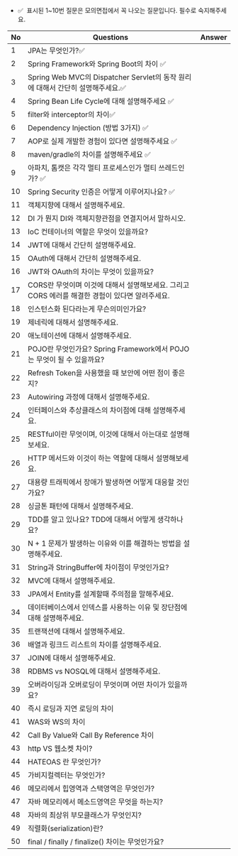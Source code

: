 - ✅  표시된 1~10번 질문은 모의면접에서 꼭 나오는 질문입니다. 필수로 숙지해주세요.

| No | Questions | Answer |
| --- | --- | --- |
| 1 | JPA는 무엇인가?✅ |  |
| 2 | Spring Framework와 Spring Boot의 차이 ✅ |  |
| 3 | Spring Web MVC의 Dispatcher Servlet의 동작 원리에 대해서 간단히 설명해주세요.✅ |  |
| 4 | Spring Bean Life Cycle에 대해 설명해주세요 ✅ |  |
| 5 | filter와 interceptor의 차이✅ |  |
| 6 | Dependency Injection (방법 3가지) ✅ |  |
| 7 | AOP로 실제 개발한 경험이 있다면 설명해주세요  ✅ |  |
| 8 | maven/gradle의 차이를 설명해주세요 ✅ |  |
| 9 | 아파치, 톰캣은 각각 멀티 프로세스인가 멀티 쓰레드인가? ✅ |  |
| 10 | Spring Security 인증은 어떻게 이루어지나요? ✅ |  |
| 11 | 객체지향에 대해서 설명해주세요. |  |
| 12 | DI 가 뭔지 DI와 객체지향관점을 연결지어서 말하시오. |  |
| 13 | IoC 컨테이너의 역할은 무엇이 있을까요? |  |
| 14 | JWT에 대해서 간단히 설명해주세요. |  |
| 15 | OAuth에 대해서 간단히 설명해주세요. |  |
| 16 | JWT와 OAuth의 차이는 무엇이 있을까요? |  |
| 17 | CORS란 무엇이며 이것에 대해서 설명해보세요. 그리고 CORS 에러를 해결한 경험이 있다면 알려주세요. |  |
| 18 | 인스턴스화 된다라는게 무슨의미인가요? |  |
| 19 | 제네릭에 대해서 설명해주세요. |  |
| 20 | 애노테이션에 대해서 설명해주세요. |  |
| 21 | POJO란 무엇인가요? Spring Framework에서 POJO는 무엇이 될 수 있을까요? |  |
| 22 | Refresh Token을 사용했을 때 보안에 어떤 점이 좋은지? |  |
| 23 | Autowiring 과정에 대해서 설명해주세요. |  |
| 24 | 인터페이스와 추상클래스의 차이점에 대해 설명해주세요. |  |
| 25 | RESTful이란 무엇이며, 이것에 대해서 아는대로 설명해보세요. |  |
| 26 | HTTP 메서드와 이것이 하는 역할에 대해서 설명해보세요. |  |
| 27 | 대용량 트래픽에서 장애가 발생하면 어떻게 대응할 것인가요? |  |
| 28 | 싱글톤 패턴에 대해서 설명해주세요. |  |
| 29 | TDD를 알고 있나요? TDD에 대해서 어떻게 생각하나요? |  |
| 30 | N + 1 문제가 발생하는 이유와 이를 해결하는 방법을 설명해주세요. |  |
| 31 | String과 StringBuffer에 차이점이 무엇인가요? |  |
| 32 | MVC에 대해서 설명해주세요. |  |
| 33 | JPA에서 Entity를 설계할때 주의점을 말해주세요. |  |
| 34 | 데이터베이스에서 인덱스를 사용하는 이유 및 장단점에 대해 설명해주세요. |  |
| 35 | 트랜잭션에 대해서 설명해주세요. |  |
| 36 | 배열과 링크드 리스트의 차이를 설명해주세요. |  |
| 37 | JOIN에 대해서 설명해주세요. |  |
| 38 | RDBMS vs NOSQL에 대해서 설명해주세요. |  |
| 39 | 오버라이딩과 오버로딩이 무엇이며 어떤 차이가 있을까요? |  |
| 40 | 즉시 로딩과 지연 로딩의 차이 |  |
| 41 | WAS와 WS의 차이 |  |
| 42 | Call By Value와 Call By Reference 차이 |  |
| 43 | http VS 웹소켓 차이? |  |
| 44 | HATEOAS 란 무엇인가? |  |
| 45 | 가비지컬렉터는 무엇인가? |  |
| 46 | 메모리에서 힙영역과 스택영역은 무엇인가? |  |
| 47 | 자바 메모리에서 메소드영역은 무엇을 하는지? |  |
| 48 | 자바의 최상위 부모클래스가 무엇인지? |  |
| 49 | 직렬화(serialization)란? |  |
| 50 | final / finally / finalize() 차이는 무엇인가요? |  |
